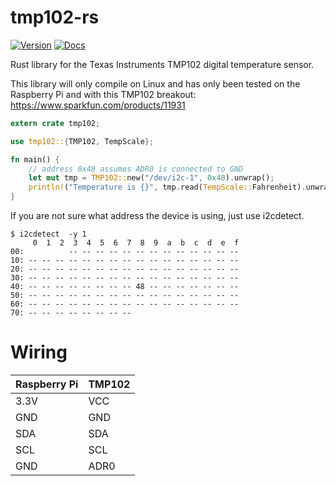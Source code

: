 # tmp102-rs

[![Version](https://img.shields.io/crates/v/tmp102.svg)](https://crates.io/crates/tmp102)
[![Docs](https://docs.rs/tmp102/badge.svg)](https://docs.rs/tmp102)

Rust library for the Texas Instruments TMP102 digital temperature sensor.

This library will only compile on Linux and has only been tested on the Raspberry Pi and with this TMP102 breakout: https://www.sparkfun.com/products/11931

```rust
extern crate tmp102;

use tmp102::{TMP102, TempScale};

fn main() {
    // address 0x48 assumes ADR0 is connected to GND
    let mut tmp = TMP102::new("/dev/i2c-1", 0x48).unwrap();
    println!("Temperature is {}", tmp.read(TempScale::Fahrenheit).unwrap());
}

```

If you are not sure what address the device is using, just use i2cdetect.

```
$ i2cdetect  -y 1
     0  1  2  3  4  5  6  7  8  9  a  b  c  d  e  f
00:          -- -- -- -- -- -- -- -- -- -- -- -- -- 
10: -- -- -- -- -- -- -- -- -- -- -- -- -- -- -- -- 
20: -- -- -- -- -- -- -- -- -- -- -- -- -- -- -- -- 
30: -- -- -- -- -- -- -- -- -- -- -- -- -- -- -- -- 
40: -- -- -- -- -- -- -- -- 48 -- -- -- -- -- -- -- 
50: -- -- -- -- -- -- -- -- -- -- -- -- -- -- -- -- 
60: -- -- -- -- -- -- -- -- -- -- -- -- -- -- -- -- 
70: -- -- -- -- -- -- -- --                         
```

# Wiring
  
| Raspberry Pi | TMP102 |
| ------------ | ------ |
| 3.3V         | VCC    |
| GND          | GND    |
| SDA          | SDA    |
| SCL          | SCL    |
| GND          | ADR0   |

  